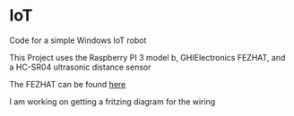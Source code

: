 # IoT
Code for a simple Windows IoT robot

This Project uses the Raspberry PI 3 model b, GHIElectronics FEZHAT, and a HC-SR04 ultrasonic distance sensor

The FEZHAT can be found <a href="https://www.ghielectronics.com/catalog/product/500">here</a>

I am working on getting a fritzing diagram for the wiring
